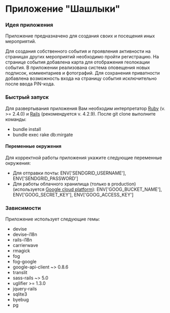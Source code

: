 # Приложение "Шашлыки"

### Идея приложения
Приложение предназначено для создания своих и посещения иных мероприятий.

Для создания собственного события и проявления активности на страницах других мероприятий необходимо пройти регистрацию.
На странице события добавлена карта для отображения геолокации события. В приложении реализована система оповещения новых подписок, комментариев и фотографий.
Для сохранения приватности добавлена возможность входа на страницу события исключительно после ввода PIN-кода.
### Быстрый запуск
Для развертывания приложения Вам необходим интерпретатор [Ruby](https://ru.wikipedia.org/wiki/Ruby) (v. >= 2.4.0) и [Rails](https://ru.wikipedia.org/wiki/Ruby_on_Rails) (рекомендуется v. 4.2.9).
После git clone выполните команды:
* bundle install
* bundle exec rake db:mirgate
#### Переменные окружения
Для корректной работы приложения укажите следующие переменные окружения:
* Для отправки почты: ENV['SENDGRID_USERNAME'], ENV['SENDGRID_PASSWORD']
* Для работы облачного хранилища (только в production) (используется [Google cloud platform](https://cloud.google.com)): ENV['GOOG_BUCKET_NAME'], ENV['GOOG_SECRET_KEY'], ENV['GOOG_ACCESS_KEY']
### Зависимости
Приложение использует следующие гемы:
* devise
* devise-i18n
* rails-i18n
* carrierwave
* rmagick
* fog
* fog-google
* google-api-client ~> 0.8.6
* translit
* sass-rails ~> 5.0
* uglifier >= 1.3.0
* jquery-rails
* sqlite3
* byebug
* pg

